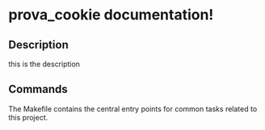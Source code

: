 # prova_cookie documentation!

## Description

this is the description

## Commands

The Makefile contains the central entry points for common tasks related to this project.

